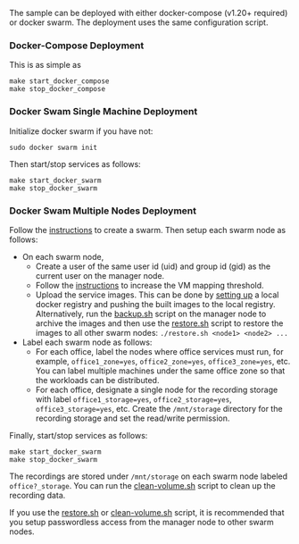 The sample can be deployed with either docker-compose (v1.20+ required) or docker swarm. The deployment uses the same configuration script.   

### Docker-Compose Deployment

This is as simple as 
```
make start_docker_compose
make stop_docker_compose
```

### Docker Swam Single Machine Deployment

Initialize docker swarm if you have not:
```
sudo docker swarm init
```
Then start/stop services as follows:
```
make start_docker_swarm
make stop_docker_swarm
```

### Docker Swam Multiple Nodes Deployment

Follow the [instructions](https://docs.docker.com/engine/swarm/swarm-tutorial/create-swarm) to create a swarm. Then setup each swarm node as follows:     
- On each swarm node, 
  - Create a user of the same user id (uid) and group id (gid) as the current user on the manager node.      
  - Follow the [instructions](https://www.elastic.co/guide/en/elasticsearch/reference/6.8/vm-max-map-count.html) to increase the VM mapping threshold.    
  - Upload the service images. This can be done by [setting up](https://docs.docker.com/registry/deploying) a local docker registry and pushing the built images to the local registry. Alternatively, run the [backup.sh](../../script/backup.sh) script on the manager node to archive the images and then use the [restore.sh](../../script/restore.sh) script to restore the images to all other swarm nodes: ```./restore.sh <node1> <node2> ...```     
- Label each swarm node as follows:    
  - For each office, label the nodes where office services must run, for example, ```office1_zone=yes```, ```office2_zone=yes```, ```office3_zone=yes```, etc. You can label multiple machines under the same office zone so that the workloads can be distributed.     
  - For each office, designate a single node for the recording storage with label ```office1_storage=yes```, ```office2_storage=yes```, ```office3_storage=yes```, etc. Create the ```/mnt/storage``` directory for the recording storage and set the read/write permission.               

Finally, start/stop services as follows:   

```
make start_docker_swarm
make stop_docker_swarm
```

The recordings are stored under ```/mnt/storage``` on each swarm node labeled ```office?_storage```. You can run the [clean-volume.sh](../../script/clean-volume.sh) script to clean up the recording data.   

If you use the [restore.sh](../../script/restore.sh) or [clean-volume.sh](../../script/clean-volume.sh) script, it is recommended that you setup passwordless access from the manager node to other swarm nodes.   

